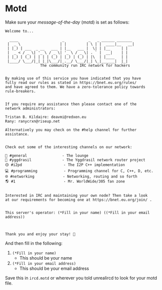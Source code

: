 Motd
====

Make sure your _message-of-the-day_ (motd) is set as follows:

```
Welcome to...

  ____                    _           _   _ ______ _______ 
 |  _ \                  | |         | \ | |  ____|__   __|
 | |_) | ___  _ __   ___ | |__   ___ |  \| | |__     | |   
 |  _ < / _ \| '_ \ / _ \| '_ \ / _ \| . ` |  __|    | |   
 | |_) | (_) | | | | (_) | |_) | (_) | |\  | |____   | |   
 |____/ \___/|_| |_|\___/|_.__/ \___/|_| \_|______|  |_|   
                The community run IRC network for hackers


By making use of this service you have indicated that you have
fully read our rules as stated in https://bnet.eu.org/rules/
and have agreed to them. We have a zero-tolerance policy towards
rule-breakers.


If you require any assistance then please contact one of the
network administrators:

Tristan B. Kildaire: deavmi@redxen.eu
Rany: ranycrxn@riseup.net

Alternatively you may check on the #help channel for further
assistance.


Check out some of the interesting channels on our network:

🏡️ #general                - The lounge
🍃️ #yggdrasil              - The Yggdrasil network router project
🟡️ #i2pd                   - The I2P C++ implementation
💻️ #programming            - Programming channel for C, C++, D, etc.
🌐️ #networking             - Networking, routing and so forth
🌎️ #1                      - Mr. WorldWide/305 fan zone


Interested in IRC and maintaining your own node? Then take a look
at our requirements for becoming one at https://bnet.eu.org/join/ .


This server's operator: (*Fill in your name) ((*Fill in your email address))



Thank you and enjoy your stay! 🤠️
```

And then fill in the following:

1. `(*Fill in your name)`
	* This should be your name
2. `(*Fill in your email address)`
	* This should be your email address


Save this in `ircd.motd` or wherever you told unrealircd to look for your motd file.
